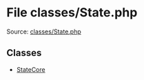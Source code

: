 File classes/State.php
=========

Source: [classes/State.php](https://github.com/PrestaShop/PrestaShop/blob/1.5.3.1/classes/State.php)


Classes
-------

* [StateCore](class.StateCore.md)

